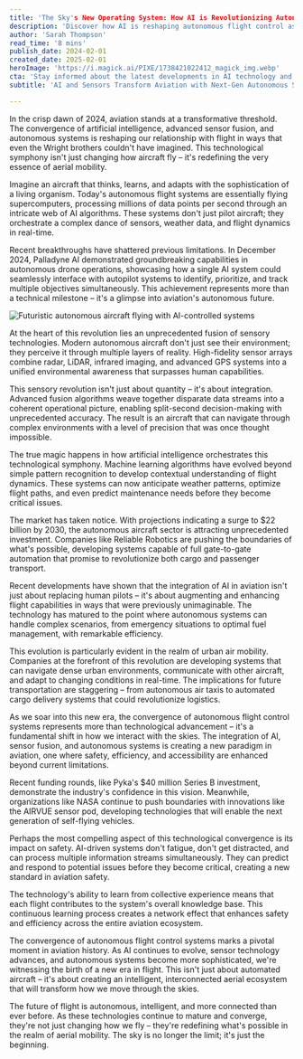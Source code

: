 ```yaml
---
title: 'The Sky's New Operating System: How AI is Revolutionizing Autonomous Flight Control'
description: 'Discover how AI is reshaping autonomous flight control as advanced sensor fusion and machine learning enable aircraft to think, learn, and adapt. Explore the breakthrough innovations in aviation that promise a future of safer and more efficient air travel.'
author: 'Sarah Thompson'
read_time: '8 mins'
publish_date: 2024-02-01
created_date: 2025-02-01
heroImage: 'https://i.magick.ai/PIXE/1738421022412_magick_img.webp'
cta: 'Stay informed about the latest developments in AI technology and join our growing community of tech enthusiasts!'
subtitle: 'AI and Sensors Transform Aviation with Next-Gen Autonomous Systems'

---
```


In the crisp dawn of 2024, aviation stands at a transformative threshold. The convergence of artificial intelligence, advanced sensor fusion, and autonomous systems is reshaping our relationship with flight in ways that even the Wright brothers couldn't have imagined. This technological symphony isn't just changing how aircraft fly – it's redefining the very essence of aerial mobility.

Imagine an aircraft that thinks, learns, and adapts with the sophistication of a living organism. Today's autonomous flight systems are essentially flying supercomputers, processing millions of data points per second through an intricate web of AI algorithms. These systems don't just pilot aircraft; they orchestrate a complex dance of sensors, weather data, and flight dynamics in real-time.

Recent breakthroughs have shattered previous limitations. In December 2024, Palladyne AI demonstrated groundbreaking capabilities in autonomous drone operations, showcasing how a single AI system could seamlessly interface with autopilot systems to identify, prioritize, and track multiple objectives simultaneously. This achievement represents more than a technical milestone – it's a glimpse into aviation's autonomous future.

![Futuristic autonomous aircraft flying with AI-controlled systems](https://assets.magick.ai/aviation-ai-hero.jpg)

At the heart of this revolution lies an unprecedented fusion of sensory technologies. Modern autonomous aircraft don't just see their environment; they perceive it through multiple layers of reality. High-fidelity sensor arrays combine radar, LiDAR, infrared imaging, and advanced GPS systems into a unified environmental awareness that surpasses human capabilities.

This sensory revolution isn't just about quantity – it's about integration. Advanced fusion algorithms weave together disparate data streams into a coherent operational picture, enabling split-second decision-making with unprecedented accuracy. The result is an aircraft that can navigate through complex environments with a level of precision that was once thought impossible.

The true magic happens in how artificial intelligence orchestrates this technological symphony. Machine learning algorithms have evolved beyond simple pattern recognition to develop contextual understanding of flight dynamics. These systems can now anticipate weather patterns, optimize flight paths, and even predict maintenance needs before they become critical issues.

The market has taken notice. With projections indicating a surge to $22 billion by 2030, the autonomous aircraft sector is attracting unprecedented investment. Companies like Reliable Robotics are pushing the boundaries of what's possible, developing systems capable of full gate-to-gate automation that promise to revolutionize both cargo and passenger transport.

Recent developments have shown that the integration of AI in aviation isn't just about replacing human pilots – it's about augmenting and enhancing flight capabilities in ways that were previously unimaginable. The technology has matured to the point where autonomous systems can handle complex scenarios, from emergency situations to optimal fuel management, with remarkable efficiency.

This evolution is particularly evident in the realm of urban air mobility. Companies at the forefront of this revolution are developing systems that can navigate dense urban environments, communicate with other aircraft, and adapt to changing conditions in real-time. The implications for future transportation are staggering – from autonomous air taxis to automated cargo delivery systems that could revolutionize logistics.

As we soar into this new era, the convergence of autonomous flight control systems represents more than technological advancement – it's a fundamental shift in how we interact with the skies. The integration of AI, sensor fusion, and autonomous systems is creating a new paradigm in aviation, one where safety, efficiency, and accessibility are enhanced beyond current limitations.

Recent funding rounds, like Pyka's $40 million Series B investment, demonstrate the industry's confidence in this vision. Meanwhile, organizations like NASA continue to push boundaries with innovations like the AIRVUE sensor pod, developing technologies that will enable the next generation of self-flying vehicles.

Perhaps the most compelling aspect of this technological convergence is its impact on safety. AI-driven systems don't fatigue, don't get distracted, and can process multiple information streams simultaneously. They can predict and respond to potential issues before they become critical, creating a new standard in aviation safety.

The technology's ability to learn from collective experience means that each flight contributes to the system's overall knowledge base. This continuous learning process creates a network effect that enhances safety and efficiency across the entire aviation ecosystem.

The convergence of autonomous flight control systems marks a pivotal moment in aviation history. As AI continues to evolve, sensor technology advances, and autonomous systems become more sophisticated, we're witnessing the birth of a new era in flight. This isn't just about automated aircraft – it's about creating an intelligent, interconnected aerial ecosystem that will transform how we move through the skies.

The future of flight is autonomous, intelligent, and more connected than ever before. As these technologies continue to mature and converge, they're not just changing how we fly – they're redefining what's possible in the realm of aerial mobility. The sky is no longer the limit; it's just the beginning.